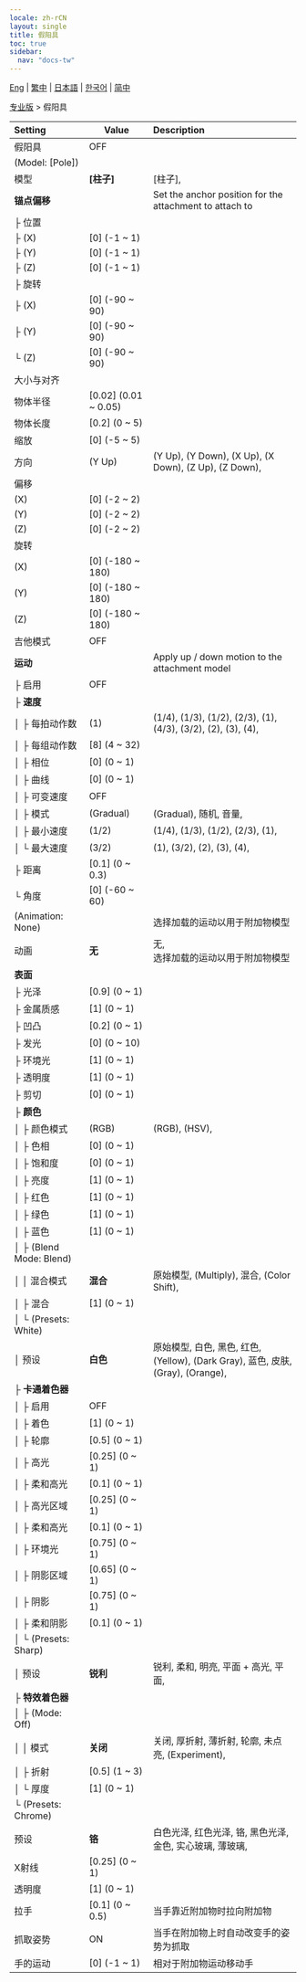 ```yaml
---
locale: zh-rCN
layout: single
title: 假阳具
toc: true
sidebar:
  nav: "docs-tw"
---
```

[Eng](/dancexr/menu/2025.4/actor/dildo) | [繁中](/tw/dancexr/menu/2025.4/actor/dildo) | [日本語](/jp/dancexr/menu/2025.4/actor/dildo) | [한국어](/kr/dancexr/menu/2025.4/actor/dildo) | [简中](/zh/dancexr/menu/2025.4/actor/dildo)

[专业版](../menu#专业版) > 假阳具



| Setting | Value | Description |
| :--- | --- | :--- |
| 假阳具 | OFF | 
| (Model: [Pole]) || 
| 模型 | **[柱子]** | [柱子],  |
| **锚点偏移** | | Set the anchor position for the attachment to attach to
| ├ 位置 || 
| ├ (X) | [0] (-1 ~ 1) | 
| ├ (Y) | [0] (-1 ~ 1) | 
| ├ (Z) | [0] (-1 ~ 1) | 
| ├ 旋转 || 
| ├ (X) | [0] (-90 ~ 90) | 
| ├ (Y) | [0] (-90 ~ 90) | 
| └ (Z) | [0] (-90 ~ 90) | 
| 大小与对齐 || 
| 物体半径 | [0.02] (0.01 ~ 0.05) | 
| 物体长度 | [0.2] (0 ~ 5) | 
| 缩放 | [0] (-5 ~ 5) | 
| 方向 | (Y Up) | (Y Up), (Y Down), (X Up), (X Down), (Z Up), (Z Down), 
| 偏移 || 
| (X) | [0] (-2 ~ 2) | 
| (Y) | [0] (-2 ~ 2) | 
| (Z) | [0] (-2 ~ 2) | 
| 旋转 || 
| (X) | [0] (-180 ~ 180) | 
| (Y) | [0] (-180 ~ 180) | 
| (Z) | [0] (-180 ~ 180) | 
| 吉他模式 | OFF | 
| **运动** | | Apply up / down motion to the attachment model
| ├ 启用 | OFF | 
| ├ **速度** | | 
| │ ├ 每拍动作数 | (1) | (1/4), (1/3), (1/2), (2/3), (1), (4/3), (3/2), (2), (3), (4), 
| │ ├ 每组动作数 | [8] (4 ~ 32) | 
| │ ├ 相位 | [0] (0 ~ 1) | 
| │ ├ 曲线 | [0] (0 ~ 1) | 
| │ ├ 可变速度 | OFF | 
| │ ├ 模式 | (Gradual) | (Gradual), 随机, 音量, 
| │ ├ 最小速度 | (1/2) | (1/4), (1/3), (1/2), (2/3), (1), 
| │ └ 最大速度 | (3/2) | (1), (3/2), (2), (3), (4), 
| ├ 距离 | [0.1] (0 ~ 0.3) | 
| └ 角度 | [0] (-60 ~ 60) | 
| (Animation: None) || 选择加载的运动以用于附加物模型
| 动画 | **无** | 无, <br/>选择加载的运动以用于附加物模型 |
| **表面** | | 
| ├ 光泽 | [0.9] (0 ~ 1) | 
| ├ 金属质感 | [1] (0 ~ 1) | 
| ├ 凹凸 | [0.2] (0 ~ 1) | 
| ├ 发光 | [0] (0 ~ 10) | 
| ├ 环境光 | [1] (0 ~ 1) | 
| ├ 透明度 | [1] (0 ~ 1) | 
| ├ 剪切 | [0] (0 ~ 1) | 
| ├ **颜色** | | 
| │ ├ 颜色模式 | (RGB) | (RGB), (HSV), 
| │ ├ 色相 | [0] (0 ~ 1) | 
| │ ├ 饱和度 | [0] (0 ~ 1) | 
| │ ├ 亮度 | [1] (0 ~ 1) | 
| │ ├ 红色 | [1] (0 ~ 1) | 
| │ ├ 绿色 | [1] (0 ~ 1) | 
| │ ├ 蓝色 | [1] (0 ~ 1) | 
| │ ├ (Blend Mode: Blend) || 
| │ │ 混合模式 | **混合** | 原始模型, (Multiply), 混合, (Color Shift),  |
| │ ├ 混合 | [1] (0 ~ 1) | 
| │ └ (Presets: White) || 
| │   预设 | **白色** | 原始模型, 白色, 黑色, 红色, (Yellow), (Dark Gray), 蓝色, 皮肤, (Gray), (Orange),  |
| ├ **卡通着色器** | | 
| │ ├ 启用 | OFF | 
| │ ├ 着色 | [1] (0 ~ 1) | 
| │ ├ 轮廓 | [0.5] (0 ~ 1) | 
| │ ├ 高光 | [0.25] (0 ~ 1) | 
| │ ├ 柔和高光 | [0.1] (0 ~ 1) | 
| │ ├ 高光区域 | [0.25] (0 ~ 1) | 
| │ ├ 柔和高光 | [0.1] (0 ~ 1) | 
| │ ├ 环境光 | [0.75] (0 ~ 1) | 
| │ ├ 阴影区域 | [0.65] (0 ~ 1) | 
| │ ├ 阴影 | [0.75] (0 ~ 1) | 
| │ ├ 柔和阴影 | [0.1] (0 ~ 1) | 
| │ └ (Presets: Sharp) || 
| │   预设 | **锐利** | 锐利, 柔和, 明亮, 平面 + 高光, 平面,  |
| ├ **特效着色器** | | 
| │ ├ (Mode: Off) || 
| │ │ 模式 | **关闭** | 关闭, 厚折射, 薄折射, 轮廓, 未点亮, (Experiment),  |
| │ ├ 折射 | [0.5] (1 ~ 3) | 
| │ └ 厚度 | [1] (0 ~ 1) | 
| └ (Presets: Chrome) || 
|   预设 | **铬** | 白色光泽, 红色光泽, 铬, 黑色光泽, 金色, 实心玻璃, 薄玻璃,  |
| X射线 | [0.25] (0 ~ 1) | 
| 透明度 | [1] (0 ~ 1) | 
| 拉手 | [0.1] (0 ~ 0.5) | 当手靠近附加物时拉向附加物
| 抓取姿势 | ON | 当手在附加物上时自动改变手的姿势为抓取
| 手的运动 | [0] (-1 ~ 1) | 相对于附加物运动移动手
